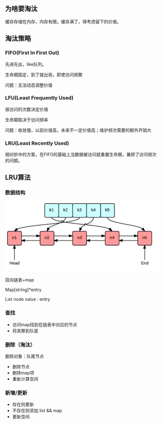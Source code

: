 ## 为啥要淘汰

缓存存储在内存，内存有限。缓存满了，得考虑留下的价值。

## 淘汰策略

### FIFO(First In First Out)

先进先出，like队列。

生命期固定，到了就出局，即使访问频繁

问题：无法动态调整价值

### LFU(Least Frequently Used)

按访问的次数决定价值

生命期取决于访问频率

问题：收敛慢，以前价值高，未来不一定价值高；维护频次需要的额外开销大

### LRU(Least Recently Used)

相对折中的方案，在FIFO的基础上当数据被访问就重置生命期，兼顾了访问频次的问题。



## LRU算法

### 数据结构

![lru](assets/lru.jpg)

双向链表+map

Map[string]*entry

List node value : entry

### 查找

- 访问map找到在链表中对应的节点
- 将其移到队首

### 删除（淘汰）

删除对象：队尾节点

- 删除节点
- 删除map项
- 重新计算空间

### 新增/更新

- 存在则更新
- 不存在则添加 list && map
- 更新空间